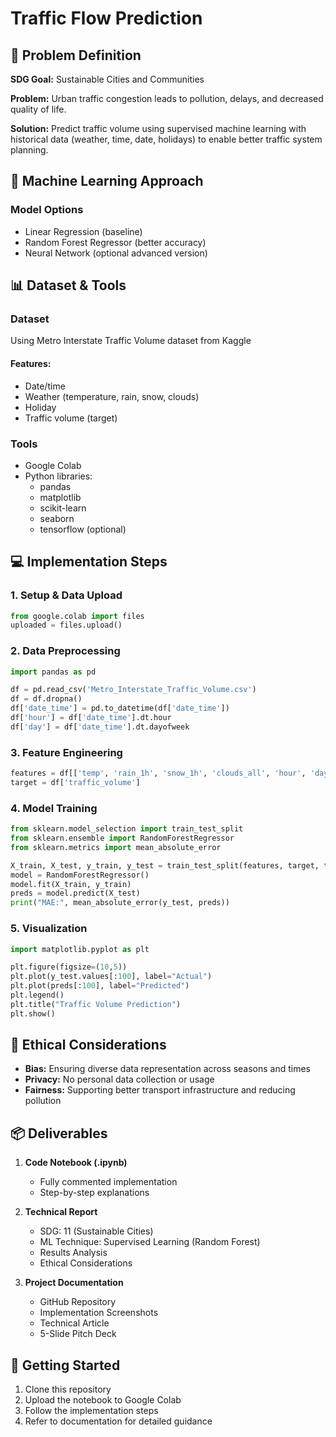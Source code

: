 # Traffic Flow Prediction

## 🎯 Problem Definition
**SDG Goal:** Sustainable Cities and Communities

**Problem:** Urban traffic congestion leads to pollution, delays, and decreased quality of life.

**Solution:** Predict traffic volume using supervised machine learning with historical data (weather, time, date, holidays) to enable better traffic system planning.

## 🤖 Machine Learning Approach
### Model Options
- Linear Regression (baseline)
- Random Forest Regressor (better accuracy)
- Neural Network (optional advanced version)

## 📊 Dataset & Tools
### Dataset
Using Metro Interstate Traffic Volume dataset from Kaggle
#### Features:
- Date/time
- Weather (temperature, rain, snow, clouds)
- Holiday
- Traffic volume (target)

### Tools
- Google Colab
- Python libraries:
  - pandas
  - matplotlib
  - scikit-learn
  - seaborn
  - tensorflow (optional)

## 💻 Implementation Steps

### 1. Setup & Data Upload
```python
from google.colab import files
uploaded = files.upload()
```

### 2. Data Preprocessing
```python
import pandas as pd

df = pd.read_csv('Metro_Interstate_Traffic_Volume.csv')
df = df.dropna()
df['date_time'] = pd.to_datetime(df['date_time'])
df['hour'] = df['date_time'].dt.hour
df['day'] = df['date_time'].dt.dayofweek
```

### 3. Feature Engineering
```python
features = df[['temp', 'rain_1h', 'snow_1h', 'clouds_all', 'hour', 'day']]
target = df['traffic_volume']
```

### 4. Model Training
```python
from sklearn.model_selection import train_test_split
from sklearn.ensemble import RandomForestRegressor
from sklearn.metrics import mean_absolute_error

X_train, X_test, y_train, y_test = train_test_split(features, target, test_size=0.2, random_state=42)
model = RandomForestRegressor()
model.fit(X_train, y_train)
preds = model.predict(X_test)
print("MAE:", mean_absolute_error(y_test, preds))
```

### 5. Visualization
```python
import matplotlib.pyplot as plt

plt.figure(figsize=(10,5))
plt.plot(y_test.values[:100], label="Actual")
plt.plot(preds[:100], label="Predicted")
plt.legend()
plt.title("Traffic Volume Prediction")
plt.show()
```

## 🤝 Ethical Considerations
- **Bias:** Ensuring diverse data representation across seasons and times
- **Privacy:** No personal data collection or usage
- **Fairness:** Supporting better transport infrastructure and reducing pollution

## 📦 Deliverables
1. **Code Notebook (.ipynb)**
   - Fully commented implementation
   - Step-by-step explanations

2. **Technical Report**
   - SDG: 11 (Sustainable Cities)
   - ML Technique: Supervised Learning (Random Forest)
   - Results Analysis
   - Ethical Considerations

3. **Project Documentation**
   - GitHub Repository
   - Implementation Screenshots
   - Technical Article
   - 5-Slide Pitch Deck

## 🔗 Getting Started
1. Clone this repository
2. Upload the notebook to Google Colab
3. Follow the implementation steps
4. Refer to documentation for detailed guidance